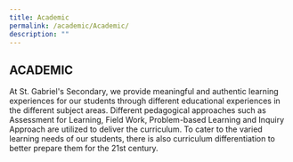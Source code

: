 ```yaml
---
title: Academic
permalink: /academic/Academic/
description: ""
---
```

## ACADEMIC


At St. Gabriel's Secondary, we provide meaningful and authentic learning experiences for our students through different educational experiences in the different subject areas. Different pedagogical approaches such as Assessment for Learning, Field Work, Problem-based Learning and Inquiry Approach are utilized to deliver the curriculum. To cater to the varied learning needs of our students, there is also curriculum differentiation to better prepare them for the 21st century.